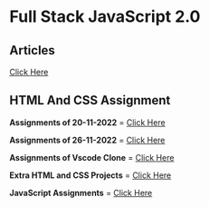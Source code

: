 # Full Stack JavaScript 2.0

## Articles
[Click Here](./Articles/Readme.md)

## HTML And CSS Assignment
**Assignments of 20-11-2022** =
[Click Here](./HTML_CSS_Assignment/20-Nov-2022-Projects/Readme.md)

**Assignments of 26-11-2022** =
[Click Here](./HTML_CSS_Assignment/26-Nov-2022-Projects/Readme.md)

**Assignments of Vscode Clone** =
[Click Here](./HTML_CSS_Assignment/Vscode_Clone/Readme.md)

**Extra HTML and CSS Projects** =
[Click Here](./HTML_CSS_Assignment/Extra_Html_Css_Assignments/Readme.md)



**JavaScript Assignments** =
[Click Here](./JavaScript/readme.md)